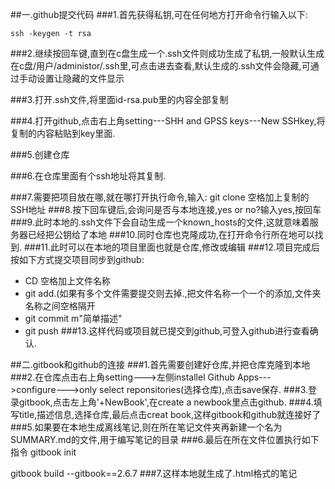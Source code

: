 ##一.github提交代码
###1.首先获得私钥,可在任何地方打开命令行输入以下:

	ssh -keygen -t rsa
###2.继续按回车键,直到在c盘生成一个.ssh文件则成功生成了私钥,一般默认生成在c盘/用户/administor/.ssh里,可点击进去查看,默认生成的.ssh文件会隐藏,可通过手动设置让隐藏的文件显示

###3.打开.ssh文件,将里面id-rsa.pub里的内容全部复制

###4.打开github,点击右上角setting---SHH and GPSS keys---New SSHkey,将复制的内容粘贴到key里面.

###5.创建仓库

###6.在仓库里面有个ssh地址将其复制.

###7.需要把项目放在哪,就在哪打开执行命令,输入:
	git clone 空格加上复制的SSH地址
###8.按下回车键后,会询问是否与本地连接,yes or no?输入yes,按回车
###9.此时本地的.ssh文件下会自动生成一个known_hosts的文件,这就意味着服务器已经把公钥给了本地
###10.同时仓库也克隆成功,在打开命令行所在地可以找到.
###11.此时可以在本地的项目里面也就是仓库,修改或编辑
###12.项目完成后按如下方式提交项目同步到github:
- CD 空格加上文件名称
- git add.(如果有多个文件需要提交则去掉.,把文件名称一个一个的添加,文件夹名称之间空格隔开
- git commit m"简单描述"
- git push
###13.这样代码或项目就已提交到github,可登入github进行查看确认.

##二.gitbook和github的连接
###1.首先需要创建好仓库,并把仓库克隆到本地
###2.在仓库点击右上角setting--->左侧installel Github Apps--->configure--->only select reponsitories(选择仓库),点击save保存.
###3.登录gitbook,点击左上角'+NewBook',在create a newbook里点击github.
###4.填写title,描述信息,选择仓库,最后点击creat book,这样gitbook和github就连接好了
###5.如果要在本地生成离线笔记,则在所在笔记文件夹再新建一个名为SUMMARY.md的文件,用于编写笔记的目录
###6.最后在所在文件位置执行如下指令
gitbook init

gitbook build --gitbook==2.6.7
###7.这样本地就生成了.html格式的笔记